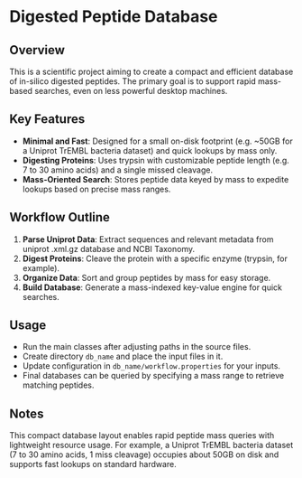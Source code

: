 # Digested Peptide Database

## Overview
This is a scientific project aiming to create a compact and efficient database of in\-silico digested peptides. The primary goal is to support rapid mass\-based searches, even on less powerful desktop machines.

## Key Features
- **Minimal and Fast**: Designed for a small on\-disk footprint \(e\.g\. ~50GB for a Uniprot TrEMBL bacteria dataset\) and quick lookups by mass only.  
- **Digesting Proteins**: Uses trypsin with customizable peptide length \(e\.g\. 7 to 30 amino acids\) and a single missed cleavage.  
- **Mass\-Oriented Search**: Stores peptide data keyed by mass to expedite lookups based on precise mass ranges.  

## Workflow Outline
1. **Parse Uniprot Data**: Extract sequences and relevant metadata from uniprot .xml.gz database and NCBI Taxonomy.  
2. **Digest Proteins**: Cleave the protein with a specific enzyme (trypsin, for example).
3. **Organize Data**: Sort and group peptides by mass for easy storage.  
4. **Build Database**: Generate a mass\-indexed key\-value engine for quick searches.  

## Usage
- Run the main classes after adjusting paths in the source files.
- Create directory `db_name` and place the input files in it.
- Update configuration in `db_name/workflow.properties` for your inputs.
- Final databases can be queried by specifying a mass range to retrieve matching peptides.

## Notes
This compact database layout enables rapid peptide mass queries with lightweight resource usage. 
For example, a Uniprot TrEMBL bacteria dataset \(7 to 30 amino acids, 1 miss cleavage\) occupies about 50GB on disk and supports fast lookups on standard hardware.
